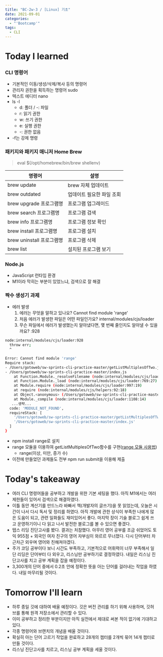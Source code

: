 ```yaml
---
title: "BC-2w-3 / [Linux] 기초"
date: 2021-09-01
categories:
  - "'Bootcamp'"
tags:
  - CLI
---
```


# Today I learned

### CLI 명령어

- 기본적인 이동/생성/삭제/복사 등의 명령어
- 관리자 권한을 획득하는 명령어 sudo
- 텍스트 에디터 nano
- ls -l
  - d: 폴더 / -: 파일
  - r: 읽기 권한
  - w: 쓰기 권한
  - e: 실행 권한
  - -: 권한 없음
- \-f는 강제 명령

### 패키지와 패키지 매니저 Home Brew

> eval $(/opt/homebrew/bin/brew shellenv)

| 명령어                    | 설명                      |
| ------------------------- | ------------------------- |
| brew update               | brew 자체 업데이트        |
| brew outdated             | 업데이트 필요한 파일 조회 |
| brew upgrade 프로그램명   | 프로그램 업그레이드       |
| brew search 프로그램명    | 프로그램 검색             |
| brew info 프로그램명      | 프로그램 정보 확인        |
| brew install 프로그램명   | 프로그램 설치             |
| brew uninstall 프로그램명 | 프로그램 삭제             |
| brew list                 | 설치된 프로그램 보기      |

### Node.js

- JavaScript 런타임 환경
- M1이라 막히는 부분이 있었느냐, 검색으로 잘 해결

### 짝수 생성기 과제

- 에러 발생
  1. 에러는 무엇을 말하고 있나요? Cannot find module 'range'
  2. 처음 에러가 발생한 파일은 어떤 파일인가요? internal/modules/cjs/loader
  3. 무슨 파일에서 에러가 발생했는지 알아냈다면, 몇 번째 줄인지도 알아낼 수 있을까요? :928

```bash
node:internal/modules/cjs/loader:928
  throw err;
  ^

Error: Cannot find module 'range'
Require stack:
- /Users/gotoweb/sw-sprints-cli-practice-master/getListMultiplesOfTwo.js
- /Users/gotoweb/sw-sprints-cli-practice-master/index.js
    at Function.Module._resolveFilename (node:internal/modules/cjs/loader:925:15)
    at Function.Module._load (node:internal/modules/cjs/loader:769:27)
    at Module.require (node:internal/modules/cjs/loader:997:19)
    at require (node:internal/modules/cjs/helpers:92:18)
    at Object.<anonymous> (/Users/gotoweb/sw-sprints-cli-practice-master/getListMultiplesOfTwo.js:1:19)
    at Module._compile (node:internal/modules/cjs/loader:1108:14)
   ...생략...
  code: 'MODULE_NOT_FOUND',
  requireStack: [
    '/Users/gotoweb/sw-sprints-cli-practice-master/getListMultiplesOfTwo.js',
    '/Users/gotoweb/sw-sprints-cli-practice-master/index.js'
  ]
}
```

- npm install range로 설치
- range 모듈을 이용하여 getListMultiplesOfTwo함수를 구현([range 모듈 사용법](https://www.npmjs.com/package/range))
  - range(이상, 미만, 증가 수)
- 이전에 만들었던 과제들도 전부 npm run submit을 이용해 제출

# Today's takeaway

- 여러 CLI 명령어들을 공부하고 개발을 위한 기본 세팅을 했다. 아직 M1에서는 여러 제한들이 있어서 검색으로 해결하였다.
- 이틀 동안 계산기를 만드느라 바빠서 책(개발자의 글쓰기)을 못 읽었는데, 오늘은 시간이 나서 다시 독서 및 정리를 하였다. 아직 개발에 관한 상식이 부족한 나에게 많은 도움이 되고, 관련 일화들도 재미있어서 좋다. 마지막 장이 기술 블로그 쉽게 쓰고 운영하기이니 다 읽고 나서 발전한 블로그를 볼 수 있으면 좋겠다.
- 탭스 리딩 진단고사를 봤다. 결과는 처참했다. 아무리 영어 공부를 조금 쉬었어도 토익 955점 + 외국인 여자 친구의 영어 자부심이 와르르 무너졌다. 다시 단어부터 차근차근 외우며 영어와 친해져야겠다.
- 주가 코딩 공부이다 보니 시간도 부족하고, 기본적으로 어휘력이 너무 부족해서 일단 리딩은 단어부터 다 외우고, 리스닝만 공부하기로 결정하였다. 내일은 리스닝 진단고사를 치고 공부 계획을 잡을 예정이다.
- 3,300개의 단어 중에서 0.2초 안에 정확한 뜻을 아는 단어를 걸러내는 작업을 하였다. 내일 마무리될 것이다.

# Tomorrow I'll learn

- 하루 종일 깃에 대하여 배울 예정이다. 깃은 버전 관리를 하기 위해 사용하며, 깃허브를 통해 원격 저장소에서 관리할 수 있다.
- 이미 공부하고 정리한 부분이지만 아직 실전에서 제대로 써본 적이 없기에 기대하고 있다.
- 각종 명령어와 브랜치의 개념을 배울 것이다.
- 확실히 아는 단어 고르기 작업을 완료하고 28개의 챕터를 2개씩 묶어 14개 챕터로 만들 것이다.
- 리스닝 진단고사를 치르고, 리스닝 공부 계획을 세울 것이다.
